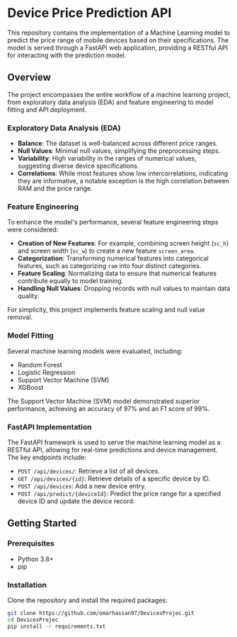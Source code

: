 # Device Price Prediction API

This repository contains the implementation of a Machine Learning model to predict the price range of mobile devices based on their specifications. The model is served through a FastAPI web application, providing a RESTful API for interacting with the prediction model.

## Overview

The project encompasses the entire workflow of a machine learning project, from exploratory data analysis (EDA) and feature engineering to model fitting and API deployment.

### Exploratory Data Analysis (EDA)

- **Balance**: The dataset is well-balanced across different price ranges.
- **Null Values**: Minimal null values, simplifying the preprocessing steps.
- **Variability**: High variability in the ranges of numerical values, suggesting diverse device specifications.
- **Correlations**: While most features show low intercorrelations, indicating they are informative, a notable exception is the high correlation between RAM and the price range.

### Feature Engineering

To enhance the model's performance, several feature engineering steps were considered:
- **Creation of New Features**: For example, combining screen height (`sc_h`) and screen width (`sc_w`) to create a new feature `screen_area`.
- **Categorization**: Transforming numerical features into categorical features, such as categorizing `ram` into four distinct categories.
- **Feature Scaling**: Normalizing data to ensure that numerical features contribute equally to model training.
- **Handling Null Values**: Dropping records with null values to maintain data quality.

For simplicity, this project implements feature scaling and null value removal.

### Model Fitting

Several machine learning models were evaluated, including:
- Random Forest
- Logistic Regression
- Support Vector Machine (SVM)
- XGBoost

The Support Vector Machine (SVM) model demonstrated superior performance, achieving an accuracy of 97% and an F1 score of 99%.

### FastAPI Implementation

The FastAPI framework is used to serve the machine learning model as a RESTful API, allowing for real-time predictions and device management. The key endpoints include:

- `POST /api/devices/`: Retrieve a list of all devices.
- `GET /api/devices/{id}`: Retrieve details of a specific device by ID.
- `POST /api/devices`: Add a new device entry.
- `POST /api/predict/{deviceId}`: Predict the price range for a specified device ID and update the device record.

## Getting Started

### Prerequisites

- Python 3.8+
- pip

### Installation

Clone the repository and install the required packages:

```bash
git clone https://github.com/omarhassan97/DevicesProjec.git
cd DevicesProjec
pip install -r requirements.txt
